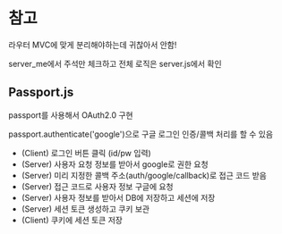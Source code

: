 # 참고

라우터 MVC에 맞게 분리해야하는데 귀찮아서 안함!

server_me에서 주석만 체크하고 전체 로직은 server.js에서 확인

## Passport.js

passport를 사용해서 OAuth2.0 구현

passport.authenticate('google')으로 구글 로그인 인증/콜백 처리를 할 수 있음

- (Client) 로그인 버튼 클릭 (id/pw 입력)
- (Server) 사용자 요청 정보를 받아서 google로 권한 요청
- (Server) 미리 지정한 콜백 주소(auth/google/callback)로 접근 코드 받음
- (Server) 접근 코드로 사용자 정보 구글에 요청
- (Server) 사용자 정보를 받아서 DB에 저장하고 세션에 저장
- (Server) 세션 토큰 생성하고 쿠키 보관
- (Client) 쿠키에 세션 토큰 저장
